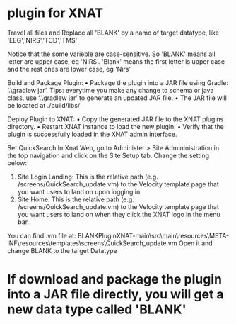 # plugin for XNAT
Travel all files and Replace all 'BLANK' by a name of target datatype, like 'EEG','NIRS','TCD','TMS'

Notice that the some varieble are case-sensitive. So 'BLANK' means all letter are upper case, eg 'NIRS'. 
 'Blank' means the first letter is upper case and the rest ones are lower case, eg 'Nirs'


Build and Package Plugin:
• Package the plugin into a JAR file using Gradle: ‘.\gradlew jar’. 
Tips: everytime you make any change to schema or java class, use ‘.\gradlew jar’ to generate an updated JAR file. 
• The JAR file will be located at ./build/libs/

Deploy Plugin to XNAT: 
• Copy the generated JAR file to the XNAT plugins directory. 
• Restart XNAT instance to load the new plugin. 
• Verify that the plugin is successfully loaded in the XNAT admin interface.

Set QuickSearch 
In Xnat Web, go to Administer > Site Admininistration in the top navigation and click on the Site Setup tab. Change the setting below:
1. Site Login Landing: This is the relative path (e.g. /screens/QuickSearch_update.vm) to the Velocity template page that you want users to land on upon logging in.
2. Site Home: This is the relative path (e.g. /screens/QuickSearch_update.vm) to the Velocity template page that you want users to land on when they click the XNAT logo in the menu bar.

You can find .vm file at: BLANKPluginXNAT-main\src\main\resources\META-INF\resources\templates\screens\QuickSearch_update.vm
 Open it and change BLANK to the target Datatype

 # If download and package the plugin into a JAR file directly, you will get a new data type called 'BLANK'
